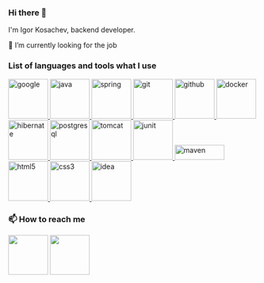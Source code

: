 ### Hi there 👋
<p>I'm Igor Kosachev, backend developer.</p>
<p>🔭 I’m currently looking for the job </p>

<h3 align="left">List of languages and tools what I use</h3>
<p align="left">
<a href="https://www.google.com/" target="_blank"> <img src="https://cdn.jsdelivr.net/gh/devicons/devicon/icons/google/google-original-wordmark.svg" alt="google" width=80" height=80"/> </a> 
<a href="https://www.java.com/en/" target="_blank"> <img src="https://cdn.jsdelivr.net/gh/devicons/devicon/icons/java/java-original-wordmark.svg" alt="java" width=80" height=80"/> </a>   
<a href="https://spring.io/" target="_blank"> <img src="https://cdn.jsdelivr.net/gh/devicons/devicon/icons/spring/spring-original-wordmark.svg" alt="spring" width=80" height=80"/> </a> 
<a href="https://git-scm.com/" target="_blank"> <img src="https://cdn.jsdelivr.net/gh/devicons/devicon/icons/git/git-original-wordmark.svg" alt="git" width=80" height=80"/> </a>
<a href="https://github.com/" target="_blank"> <img src="https://cdn.jsdelivr.net/gh/devicons/devicon/icons/github/github-original-wordmark.svg" alt="github" width=80" height=80"/> </a> 
<a href="https://www.docker.com/" target="_blank"> <img src="https://cdn.jsdelivr.net/gh/devicons/devicon/icons/docker/docker-original-wordmark.svg" alt="docker" width=80" height=80"/> </a> 
<a href="https://hibernate.org/" target="_blank"> <img src="https://hibernate.org/images/hibernate-logo.svg" alt="hibernate" width=80" height=80"/> </a>   
<a href="https://www.postgresql.org/" target="_blank"> <img src="https://cdn.jsdelivr.net/gh/devicons/devicon/icons/postgresql/postgresql-original-wordmark.svg" alt="postgresql" width=80" height=80"/> </a> 
<a href="https://tomcat.apache.org/" target="_blank"> <img src="https://cdn.jsdelivr.net/gh/devicons/devicon/icons/tomcat/tomcat-original-wordmark.svg" alt="tomcat" width=80" height=80"/> </a>   
<a href="https://junit.org/junit5/" target="_blank"> <img src="https://junit.org/junit5/assets/img/junit5-logo.png" alt="junit" width=80" height=80"/> </a>
<a href="https://maven.apache.org/" target="_blank"> <img src="https://upload.wikimedia.org/wikipedia/commons/5/52/Apache_Maven_logo.svg" alt="maven" width=100" height=30"/> </a>
<a href="https://www.w3.org/TR/2011/WD-html5-2011405/" target="_blank"> <img src="https://cdn.jsdelivr.net/gh/devicons/devicon/icons/html5/html5-original-wordmark.svg" alt="html5" width=80" height=80"/> </a>
<a href="https://www.w3schools.com/css/" target="_blank"> <img src="https://cdn.jsdelivr.net/gh/devicons/devicon/icons/css3/css3-original-wordmark.svg" alt="css3" width=80" height=80"/> </a>  
<a href="https://www.jetbrains.com/idea/" target="_blank"> <img src="https://cdn.jsdelivr.net/gh/devicons/devicon/icons/intellij/intellij-original-wordmark.svg" alt="idea" width=80" height=80"/> </a> 
</p>



<h3 align="left">📫 How to reach me</h3>
<p align="left">
<a href="mailto:i.v.kosachev@gmail.com" target="blank"><img align="center" src="https://upload.wikimedia.org/wikipedia/commons/7/7e/Gmail_icon_%282020%29.svg" alt="" height="80" width=80" /></a>
<a href="https://t.me/Krount" target="blank"><img align="center" src="https://upload.wikimedia.org/wikipedia/commons/8/83/Telegram_2019_Logo.svg" alt="" height="80" width=80" /></a>
</p>


<!--
**Xronys/Xronys** is a ✨ _special_ ✨ repository because its `README.md` (this file) appears on your GitHub profile.

Here are some ideas to get you started:

- 🔭 I’m currently working on ...
- 🌱 I’m currently learning ...
- 👯 I’m looking to collaborate on ...
- 🤔 I’m looking for help with ...
- 💬 Ask me about ...
- 📫 How to reach me: ...
- 😄 Pronouns: ...
- ⚡ Fun fact: ...
-->


